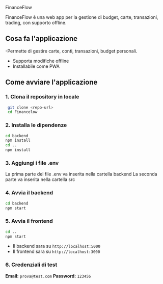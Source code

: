 FinanceFlow

FinanceFlow è una web app per la gestione di budget, carte, transazioni, trading, con supporto offline.

## Cosa fa l'applicazione
-Permette di gestire carte, conti, transazioni, budget personali.
- Supporta modifiche offline
- Installabile come PWA

## Come avviare l'applicazione

### 1. Clona il repository in locale
```bash
 git clone <repo-url>
 cd Financelow
```

### 2. Installa le dipendenze
```bash
cd backend
npm install
cd ..
npm install
```

### 3. Aggiungi i file .env
La prima parte del file .env va inserita nella cartella backend
La seconda parte va inserita nella cartella src

### 4. Avvia il backend
```bash
cd backend
npm start
```

### 5. Avvia il frontend
```bash
cd ..
npm start
```


- Il backend sara su `http://localhost:5000`
- Il frontend sara su `http://localhost:3000`


### 6. Credenziali di test
**Email:** `prova@test.com`
**Password:** `123456`


